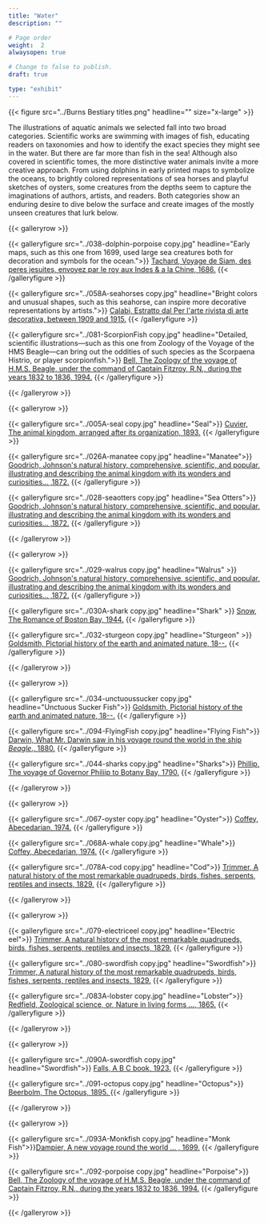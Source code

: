 ```yaml
---
title: "Water"
description: ""

# Page order
weight:  2
alwaysopen: true

# Change to false to publish.
draft: true

type: "exhibit"
---
```


{{< figure src="../Burns Bestiary titles.png" headline="" size="x-large" >}}

The illustrations of aquatic animals we selected fall into two broad categories. Scientific works are swimming with images of fish, educating readers on taxonomies and how to identify the exact species they might see in the water. But there are far more than fish in the sea! Although also covered in scientific tomes, the more distinctive water animals invite a more creative approach. From using dolphins in early printed maps to symbolize the oceans, to brightly colored representations of sea horses and playful sketches of oysters, some creatures from the depths seem to capture the imaginations of authors, artists, and readers. Both categories show an enduring desire to dive below the surface and create images of the mostly unseen creatures that lurk below.

{{< galleryrow >}}

{{< galleryfigure src="../038-dolphin-porpoise copy.jpg" headline="Early maps, such as this one from 1699, used large sea creatures both for decoration and symbols for the ocean.">}}
[Tachard, Voyage de Siam, des peres jesuites, envoyez par le roy aux Indes & a la Chine, 1686.](https://bc-primo.hosted.exlibrisgroup.com/permalink/f/l6ucgu/ALMA-BC21386247610001021)
{{< /galleryfigure >}}

{{< galleryfigure src="../058A-seahorses copy.jpg" headline="Bright colors and unusual shapes, such as this seahorse, can inspire more decorative representations by artists.">}}
[Calabi,  Estratto dal Per l'arte rivista di arte decorativa, between 1909 and 1915.](https://bc-primo.hosted.exlibrisgroup.com/permalink/f/l6ucgu/ALMA-BC21490062220001021)
{{< /galleryfigure >}}

{{< galleryfigure src="../081-ScorpionFish copy.jpg" headline="Detailed, scientific illustrations—such as this one from Zoology of the Voyage of the HMS Beagle—can bring out the oddities of such species as the Scorpaena Histrio, or player scorpionfish.">}}
[Bell,  The Zoology of the voyage of H.M.S. Beagle, under the command of Captain Fitzroy, R.N., during the years 1832 to 1836, 1994.](https://bc-primo.hosted.exlibrisgroup.com/permalink/f/l6ucgu/ALMA-BC21369915000001021)
{{< /galleryfigure >}}

{{< /galleryrow >}}

{{< galleryrow >}}

{{< galleryfigure src="../005A-seal copy.jpg" headline="Seal">}} [Cuvier, The animal kingdom, arranged after its organization, 1893.](https://bc-primo.hosted.exlibrisgroup.com/permalink/f/l6ucgu/ALMA-BC21321590080001021)
{{< /galleryfigure >}}

{{< galleryfigure src="../026A-manatee copy.jpg" headline="Manatee">}} [Goodrich, Johnson's natural history, comprehensive, scientific, and popular, illustrating and describing the animal kingdom with its wonders and curiosities… ,1872.](https://bc-primo.hosted.exlibrisgroup.com/permalink/f/l6ucgu/ALMA-BC21326166860001021)
{{< /galleryfigure >}}

{{< galleryfigure src="../028-seaotters copy.jpg" headline="Sea Otters">}} [Goodrich, Johnson's natural history, comprehensive, scientific, and popular, illustrating and describing the animal kingdom with its wonders and curiosities… ,1872.](https://bc-primo.hosted.exlibrisgroup.com/permalink/f/l6ucgu/ALMA-BC21326166860001021)
{{< /galleryfigure >}}

{{< /galleryrow >}}

{{< galleryrow >}}

{{< galleryfigure src="../029-walrus copy.jpg"
           headline="Walrus" >}} [Goodrich, Johnson's natural history, comprehensive, scientific, and popular, illustrating and describing the animal kingdom with its wonders and curiosities… ,1872.](https://bc-primo.hosted.exlibrisgroup.com/permalink/f/l6ucgu/ALMA-BC21326166860001021)
{{< /galleryfigure >}}

{{< galleryfigure src="../030A-shark copy.jpg"
           headline="Shark" >}} [Snow, The Romance of Boston Bay, 1944.](https://bc-primo.hosted.exlibrisgroup.com/permalink/f/l6ucgu/ALMA-BC21361566380001021)
{{< /galleryfigure >}}

{{< galleryfigure src="../032-sturgeon copy.jpg"
           headline="Sturgeon" >}} [Goldsmith, Pictorial history of the earth and animated nature, 18--.](https://bc-primo.hosted.exlibrisgroup.com/permalink/f/l6ucgu/ALMA-BC21332353210001021)
{{< /galleryfigure >}}

{{< /galleryrow >}}

{{< galleryrow >}}

{{< galleryfigure src="../034-unctuoussucker copy.jpg"
           headline="Unctuous Sucker Fish">}} [Goldsmith, Pictorial history of the earth and animated nature, 18--.](https://bc-primo.hosted.exlibrisgroup.com/permalink/f/l6ucgu/ALMA-BC21332353210001021)
{{< /galleryfigure >}}

{{< galleryfigure src="../094-FlyingFish copy.jpg"
           headline="Flying Fish">}} [Darwin, What Mr. Darwin saw in his voyage round the world in the ship *Beagle*., 1880.](https://bc-primo.hosted.exlibrisgroup.com/permalink/f/l6ucgu/ALMA-BC21321847870001021)
{{< /galleryfigure >}}

{{< galleryfigure src="../044-sharks copy.jpg"
           headline="Sharks">}} [Phillip, The voyage of Governor Philiip to Botany Bay, 1790.](https://bc-primo.hosted.exlibrisgroup.com/permalink/f/l6ucgu/ALMA-BC21347378150001021)
{{< /galleryfigure >}}

{{< /galleryrow >}}


{{< galleryrow >}}

{{< galleryfigure src="../067-oyster copy.jpg"
           headline="Oyster">}} [Coffey, Abecedarian, 1974.](https://bc-primo.hosted.exlibrisgroup.com/permalink/f/l6ucgu/ALMA-BC21324543390001021)
{{< /galleryfigure >}}

{{< galleryfigure src="../068A-whale copy.jpg"
           headline="Whale">}} [Coffey, Abecedarian, 1974.](https://bc-primo.hosted.exlibrisgroup.com/permalink/f/l6ucgu/ALMA-BC21324543390001021)
{{< /galleryfigure >}}

{{< galleryfigure src="../078A-cod copy.jpg"
           headline="Cod">}} [Trimmer, A natural history of the most remarkable quadrupeds, birds, fishes, serpents, reptiles and insects, 1829.](https://bc-primo.hosted.exlibrisgroup.com/permalink/f/l6ucgu/ALMA-BC21367435380001021)
{{< /galleryfigure >}}

{{< /galleryrow >}}


{{< galleryrow >}}

{{< galleryfigure src="../079-electriceel copy.jpg"
           headline="Electric eel">}} [Trimmer, A natural history of the most remarkable quadrupeds, birds, fishes, serpents, reptiles and insects, 1829.](https://bc-primo.hosted.exlibrisgroup.com/permalink/f/l6ucgu/ALMA-BC21367435380001021)
{{< /galleryfigure >}}

{{< galleryfigure src="../080-swordfish copy.jpg"
           headline="Swordfish">}} [Trimmer, A natural history of the most remarkable quadrupeds, birds, fishes, serpents, reptiles and insects, 1829.](https://bc-primo.hosted.exlibrisgroup.com/permalink/f/l6ucgu/ALMA-BC21367435380001021)
{{< /galleryfigure >}}

{{< galleryfigure src="../083A-lobster copy.jpg"
           headline="Lobster">}} [Redfield, Zoological science, or, Nature in living forms …, 1865.](https://bc-primo.hosted.exlibrisgroup.com/permalink/f/l6ucgu/ALMA-BC21312488120001021)
{{< /galleryfigure >}}

{{< /galleryrow >}}

{{< galleryrow >}}

{{< galleryfigure src="../090A-swordfish copy.jpg"
           headline="Swordfish">}} [Falls, A B C book, 1923.](https://bc-primo.hosted.exlibrisgroup.com/permalink/f/l6ucgu/ALMA-BC21320370680001021)
{{< /galleryfigure >}}

{{< galleryfigure src="../091-octopus copy.jpg"
           headline="Octopus">}} [Beerbolm, The Octopus, 1895. ](https://bc-primo.hosted.exlibrisgroup.com/permalink/f/l6ucgu/ALMA-BC21310784080001021)
{{< /galleryfigure >}}



{{< /galleryrow >}}

{{< galleryrow >}}

{{< galleryfigure src="../093A-Monkfish copy.jpg"
           headline="Monk Fish">}}[Dampier, A new voyage round the world … , 1699.](https://bc-primo.hosted.exlibrisgroup.com/permalink/f/l6ucgu/ALMA-BC21319067470001021)
{{< /galleryfigure >}}

{{< galleryfigure src="../092-porpoise copy.jpg"
           headline="Porpoise">}} [Bell,  The Zoology of the voyage of H.M.S. Beagle, under the command of Captain Fitzroy, R.N., during the years 1832 to 1836, 1994.](https://bc-primo.hosted.exlibrisgroup.com/permalink/f/l6ucgu/ALMA-BC21369915000001021)
{{< /galleryfigure >}}





{{< /galleryrow >}}



